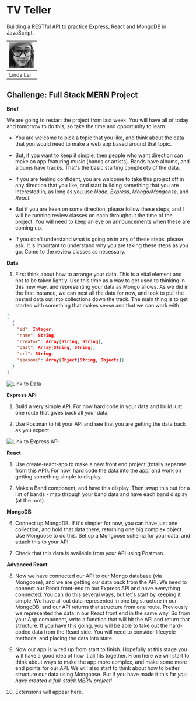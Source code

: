 # TV Teller
Building a RESTful API to practice Express, React and MongoDB in JavaScript.

|[![Linda Lai](assets/contributors-linda-lai-70x70.jpg)](https://github.com/linda-lai) |
|-----------|
| Linda Lai |

## Challenge: Full Stack MERN Project

**Brief**

We are going to restart the project from last week. You will have all of today and tomorrow to do this, so take the time and opportunity to learn.

- You are welcome to pick a topic that you like, and think about the data that you would need to make a web app based around that topic.
  
- But, if you want to keep it simple, then people who want direction can make an app featuring music (bands or artists). Bands have albums, and albums have tracks. That's the basic starting complexity of the data.

- If you are feeling confident, you are welcome to take this project off in any direction that you like, and start building something that you are interested in, as long as you use *Node*, *Express*, *Mongo/Mongoose*, and *React*.

- But if you are keen on some direction, please follow these steps, and I will be running review classes on each throughout the time of the project. You will need to keep an eye on announcements when these are coming up.

- If you don't understand what is going on in any of these steps, please ask. It is important to understand why you are taking these steps as you go. Come to the review classes as necessary.

**Data**

1. First think about how to arrange your data. This is a vital element and not to be taken lightly. Use this time as a way to get used to thinking in this new way, and representing your data as Mongo allows. As we did in the first instance, we can nest all the data for now, and look to pull the nested data out into collections down the track. The main thing is to get started with something that makes sense and that we can work with.
   
  ```json
  [
    {
      "id": Integer,
      "name": String,
      "creator": Array[String, String],
      "cast": Array[String, String],
      "url": String,
      "seasons": Array[Object{String, Objects}]
    }
  ]
  ```

![**Link to Data**](/data/) 

**Express API**

1. Build a very simple API. For now hard code in your data and build just one route that gives back all your data.

2. Use Postman to hit your API and see that you are getting the data back as you expect.

![**Link to Express API**](/api/) 

**React**

1. Use create-react-app to make a new front end project (totally separate from this API). For now, hard code the data into the app, and work on getting something simple to display.

2. Make a Band component, and have this display. Then swap this out for a list of bands - map through your band data and have each band display (at the root).

**MongoDB**

6. Connect up MongoDB. If it's simpler for now, you can have just one collection, and hold that data there, returning one big complex object. Use Mongoose to do this. Set up a Mongoose schema for your data, and attach this to your API.

7. Check that this data is available from your API using Postman.

**Advanced React**

8. Now we have connected our API to our Mongo database (via Mongoose), and we are getting our data back from the API. We need to connect our React front-end to our Express API and have everything connected. You can do this several ways, but let's start by keeping it simple. We have all out data represented in one big structure in our MongoDB, and our API returns that structure from one route. Previously we represented the data in our React front end in the same way. So from your App component, write a function that will hit the API and return that structure. If you have this going, you will be able to take out the hard-coded data from the React side. You will need to consider lifecycle methods, and placing the data into state.

9.  Now our app is wired up from start to finish. Hopefully at this stage you will have a good idea of how it all fits together. From here we will start to think about ways to make the app more complex, and make some more end points for our API. We will also start to think about how to better structure our data using Mongoose. But if you have made it this far *you have created a full-stack MERN project!*

10. Extensions will appear here.